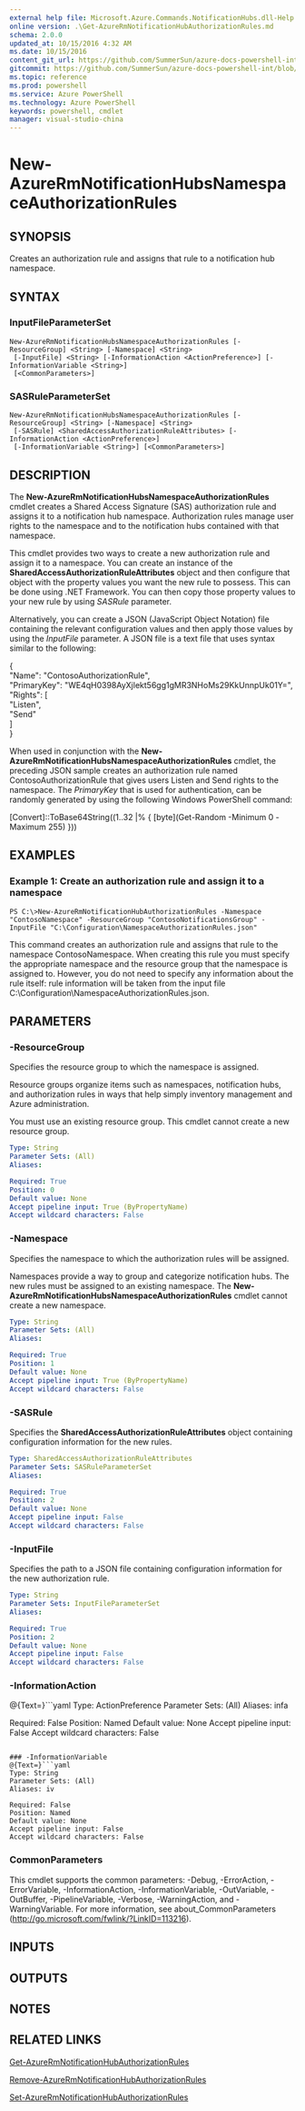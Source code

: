 ```yaml
---
external help file: Microsoft.Azure.Commands.NotificationHubs.dll-Help.xml
online version: .\Get-AzureRmNotificationHubAuthorizationRules.md
schema: 2.0.0
updated_at: 10/15/2016 4:32 AM
ms.date: 10/15/2016
content_git_url: https://github.com/SummerSun/azure-docs-powershell-int/blob/master/azureps-cmdlets-docs/ResourceManager/AzureRM.NotificationHubs/v2.0/CmdletMDs/New-AzureRmNotificationHubsNamespaceAuthorizationRules.md
gitcommit: https://github.com/SummerSun/azure-docs-powershell-int/blob/1bfd8e268acfc1799ad3f17c5a982578f54443cf/azureps-cmdlets-docs/ResourceManager/AzureRM.NotificationHubs/v2.0/CmdletMDs/New-AzureRmNotificationHubsNamespaceAuthorizationRules.md
ms.topic: reference
ms.prod: powershell
ms.service: Azure PowerShell
ms.technology: Azure PowerShell
keywords: powershell, cmdlet
manager: visual-studio-china
---
```


# New-AzureRmNotificationHubsNamespaceAuthorizationRules

## SYNOPSIS
Creates an authorization rule and assigns that rule to a notification hub namespace.

## SYNTAX

### InputFileParameterSet
```
New-AzureRmNotificationHubsNamespaceAuthorizationRules [-ResourceGroup] <String> [-Namespace] <String>
 [-InputFile] <String> [-InformationAction <ActionPreference>] [-InformationVariable <String>]
 [<CommonParameters>]
```

### SASRuleParameterSet
```
New-AzureRmNotificationHubsNamespaceAuthorizationRules [-ResourceGroup] <String> [-Namespace] <String>
 [-SASRule] <SharedAccessAuthorizationRuleAttributes> [-InformationAction <ActionPreference>]
 [-InformationVariable <String>] [<CommonParameters>]
```

## DESCRIPTION
The **New-AzureRmNotificationHubsNamespaceAuthorizationRules** cmdlet creates a Shared Access Signature (SAS) authorization rule and assigns it to a notification hub namespace.
Authorization rules manage user rights to the namespace and to the notification hubs contained with that namespace.

This cmdlet provides two ways to create a new authorization rule and assign it to a namespace.
You can create an instance of the **SharedAccessAuthorizationRuleAttributes** object and then configure that object with the property values you want the new rule to possess.
This can be done using .NET Framework.
You can then copy those property values to your new rule by using *SASRule* parameter.

Alternatively, you can create a JSON (JavaScript Object Notation) file containing the relevant configuration values and then apply those values by using the *InputFile* parameter.
A JSON file is a text file that uses syntax similar to the following:

{  
    "Name": "ContosoAuthorizationRule",  
    "PrimaryKey": "WE4qH0398AyXjlekt56gg1gMR3NHoMs29KkUnnpUk01Y=",  
    "Rights": \[  
        "Listen",  
        "Send"  
    \]  
}

When used in conjunction with the **New-AzureRmNotificationHubsNamespaceAuthorizationRules** cmdlet, the preceding JSON sample creates an authorization rule named ContosoAuthorizationRule that gives users Listen and Send rights to the namespace.
The *PrimaryKey* that is used for authentication, can be randomly generated by using the following Windows PowerShell command:

\[Convert\]::ToBase64String((1..32 |% { \[byte\](Get-Random -Minimum 0 -Maximum 255) }))

## EXAMPLES

### Example 1: Create an authorization rule and assign it to a namespace
```
PS C:\>New-AzureRmNotificationHubAuthorizationRules -Namespace "ContosoNamespace" -ResourceGroup "ContosoNotificationsGroup" -InputFile "C:\Configuration\NamespaceAuthorizationRules.json"
```

This command creates an authorization rule and assigns that rule to the namespace ContosoNamespace.
When creating this rule you must specify the appropriate namespace and the resource group that the namespace is assigned to.
However, you do not need to specify any information about the rule itself: rule information will be taken from the input file C:\Configuration\NamespaceAuthorizationRules.json.

## PARAMETERS

### -ResourceGroup
Specifies the resource group to which the namespace is assigned.

Resource groups organize items such as namespaces, notification hubs, and authorization rules in ways that help simply inventory management and Azure administration.

You must use an existing resource group.
This cmdlet cannot create a new resource group.

```yaml
Type: String
Parameter Sets: (All)
Aliases: 

Required: True
Position: 0
Default value: None
Accept pipeline input: True (ByPropertyName)
Accept wildcard characters: False
```

### -Namespace
Specifies the namespace to which the authorization rules will be assigned.

Namespaces provide a way to group and categorize notification hubs.
The new rules must be assigned to an existing namespace.
The **New-AzureRmNotificationHubsNamespaceAuthorizationRules** cmdlet cannot create a new namespace.

```yaml
Type: String
Parameter Sets: (All)
Aliases: 

Required: True
Position: 1
Default value: None
Accept pipeline input: True (ByPropertyName)
Accept wildcard characters: False
```

### -SASRule
Specifies the **SharedAccessAuthorizationRuleAttributes** object containing configuration information for the new rules.

```yaml
Type: SharedAccessAuthorizationRuleAttributes
Parameter Sets: SASRuleParameterSet
Aliases: 

Required: True
Position: 2
Default value: None
Accept pipeline input: False
Accept wildcard characters: False
```

### -InputFile
Specifies the path to a JSON file containing configuration information for the new authorization rule.

```yaml
Type: String
Parameter Sets: InputFileParameterSet
Aliases: 

Required: True
Position: 2
Default value: None
Accept pipeline input: False
Accept wildcard characters: False
```

### -InformationAction
@{Text=}```yaml
Type: ActionPreference
Parameter Sets: (All)
Aliases: infa

Required: False
Position: Named
Default value: None
Accept pipeline input: False
Accept wildcard characters: False
```

### -InformationVariable
@{Text=}```yaml
Type: String
Parameter Sets: (All)
Aliases: iv

Required: False
Position: Named
Default value: None
Accept pipeline input: False
Accept wildcard characters: False
```

### CommonParameters
This cmdlet supports the common parameters: -Debug, -ErrorAction, -ErrorVariable, -InformationAction, -InformationVariable, -OutVariable, -OutBuffer, -PipelineVariable, -Verbose, -WarningAction, and -WarningVariable. For more information, see about_CommonParameters (http://go.microsoft.com/fwlink/?LinkID=113216).

## INPUTS

## OUTPUTS

## NOTES

## RELATED LINKS

[Get-AzureRmNotificationHubAuthorizationRules](.\Get-AzureRmNotificationHubAuthorizationRules.md)

[Remove-AzureRmNotificationHubAuthorizationRules](.\Remove-AzureRmNotificationHubAuthorizationRules.md)

[Set-AzureRmNotificationHubAuthorizationRules](.\Set-AzureRmNotificationHubAuthorizationRules.md)

